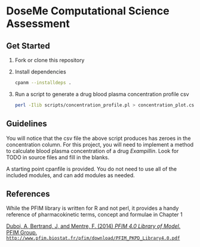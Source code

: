 # DoseMe Computational Science Assessment

## Get Started

1. Fork or clone this repository

2. Install dependencies

    ```bash
    cpanm --installdeps .
    ```

3. Run a script to generate a drug blood plasma concentration profile csv

    ```bash
    perl -Ilib scripts/concentration_profile.pl > concentration_plot.csv
    ```

## Guidelines

You will notice that the csv file the above script produces has zeroes in the concentration column. For this project, you will need to implement a method to calculate blood plasma concentration of a drug _Exampillin_. Look for TODO in source files and fill in the blanks.

A starting point cpanfile is provided. You do not need to use all of the included modules, and can add modules as needed.


## References

While the PFIM library is written for R and not perl, it provides a handy reference of pharmacokinetic terms, concept and formulae in Chapter 1

<a href="http://www.pfim.biostat.fr/pfim/download/PFIM_PKPD_Library4.0.pdf" target="_blank">Duboi, A, Bertrand, J, and Mentre, F. (2014) _PFIM 4.0 Library of Model._ PFIM Group. `http://www.pfim.biostat.fr/pfim/download/PFIM_PKPD_Library4.0.pdf`</a>
